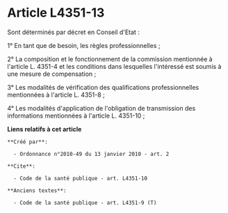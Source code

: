 # Article L4351-13

Sont déterminés par décret en Conseil d'Etat : 

1° En tant que de besoin, les règles professionnelles ; 

2° La composition et le fonctionnement de la commission mentionnée à l'article L. 4351-4 et les conditions dans lesquelles
l'intéressé est soumis à une mesure de compensation ; 

3° Les modalités de vérification des qualifications professionnelles mentionnées à l'article L. 4351-8 ; 

4° Les modalités d'application de l'obligation de transmission des informations mentionnées à l'article L. 4351-10 ;

**Liens relatifs à cet article**

	**Créé par**:

	  - Ordonnance n°2010-49 du 13 janvier 2010 - art. 2

	**Cite**:

	  - Code de la santé publique - art. L4351-10

	**Anciens textes**:

	  - Code de la santé publique - art. L4351-9 (T)
